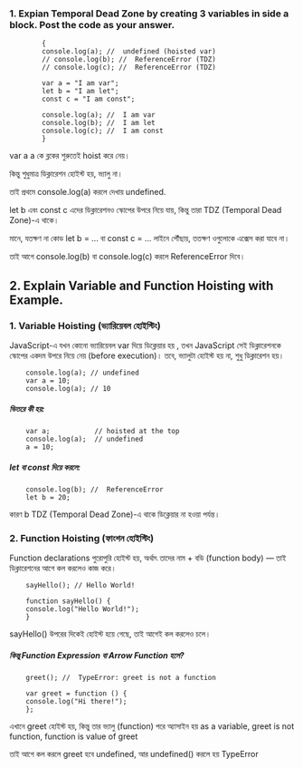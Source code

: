 ### 1. Expian Temporal Dead Zone by creating 3 variables in side a block. Post the code as your answer.

            {
            console.log(a); //  undefined (hoisted var)
            // console.log(b); //  ReferenceError (TDZ)
            // console.log(c); //  ReferenceError (TDZ)

            var a = "I am var";
            let b = "I am let";
            const c = "I am const";

            console.log(a); //  I am var
            console.log(b); //  I am let
            console.log(c); //  I am const
            }

var a
a কে ব্লকের শুরুতেই hoist করে নেয়।

কিন্তু শুধুমাত্র ডিক্লারেশন হোইস্ট হয়, ভ্যালু না।

তাই প্রথমে console.log(a) করলে দেখায় undefined.

let b এবং const c
এদের ডিক্লারেশনও স্কোপের উপরে নিয়ে যায়, কিন্তু তারা TDZ (Temporal Dead Zone)-এ থাকে।

মানে, যতক্ষণ না কোড let b = ... বা const c = ... লাইনে পৌঁছায়, ততক্ষণ ওগুলোকে এক্সেস করা যাবে না।

তাই আগে console.log(b) বা console.log(c) করলে ReferenceError দিবে।


## 2. Explain Variable and Function Hoisting with Example.

###  1. Variable Hoisting (ভ্যারিয়েবল হোইস্টিং)
JavaScript-এ যখন কোনো ভ্যারিয়েবল var দিয়ে ডিক্লেয়ার হয় , তখন JavaScript সেই ডিক্লারেশনকে স্কোপের একদম উপরে নিয়ে নেয় (before execution)। তবে, ভ্যালুটা হোইস্ট হয় না, শুধু ডিক্লারেশন হয়।

        console.log(a); // undefined        
        var a = 10;                         
        console.log(a); // 10               

##### ভিতরে কী হয়:
        var a;           // hoisted at the top
        console.log(a);  // undefined
        a = 10;

##### let বা const দিয়ে করলে:
        console.log(b); //  ReferenceError
        let b = 20;

কারণ b TDZ (Temporal Dead Zone)-এ থাকে ডিক্লেয়ার না হওয়া পর্যন্ত।

### 2. Function Hoisting (ফাংশন হোইস্টিং)
Function declarations পুরোপুরি হোইস্ট হয়, অর্থাৎ তাদের নাম + বডি (function body) — তাই ডিক্লারেশনের আগে কল করলেও কাজ করে।

        sayHello(); // Hello World!

        function sayHello() {
        console.log("Hello World!");
        }

sayHello() উপরের দিকেই হোইস্ট হয়ে গেছে, তাই আগেই কল করলেও চলে।


 ##### কিন্তু Function Expression বা Arrow Function হলে?

        greet(); //  TypeError: greet is not a function

        var greet = function () {
        console.log("Hi there!");
        };

এখানে greet হোইস্ট হয়, কিন্তু তার ভ্যালু (function) পরে অ্যাসাইন হয় as a variable, greet is not function, function is value of greet

তাই আগে কল করলে greet হবে undefined, আর undefined() করলে হয় TypeError